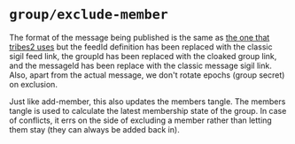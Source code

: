 # `group/exclude-member`

The format of the message being published is the same as [the one that tribes2 uses](https://github.com/ssbc/private-group-spec/blob/64962d2f4b9c2b1b50adc05a7858eda38a73511f/group/exclude-member/schema.json) but the feedId definition has been replaced with the classic sigil feed link, the groupId has been replaced with the cloaked group link, and the messageId has been replace with the classic message sigil link. Also, apart from the actual message, we don't rotate epochs (group secret) on exclusion.

Just like add-member, this also updates the members tangle. The members tangle is used to calculate the latest membership state of the group. In case of conflicts, it errs on the side of excluding a member rather than letting them stay (they can always be added back in).